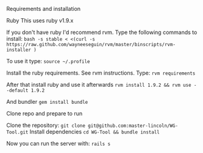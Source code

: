 Requirements and installation

Ruby
This uses ruby v1.9.x

If you don't have ruby I'd recommend rvm.
Type the following commands to install:
``bash -s stable < <(curl -s https://raw.github.com/wayneeseguin/rvm/master/binscripts/rvm-installer )``

To use it type:
``source ~/.profile``

Install the ruby requirements. See rvm instructions. Type:
``rvm requirements``

After that install ruby and use it afterwards
``rvm install 1.9.2 && rvm use --default 1.9.2``

And bundler
``gem install bundle``

Clone repo and prepare to run

Clone the repository:
``git clone git@github.com:master-lincoln/WG-Tool.git``
Install dependencies 
``cd WG-Tool && bundle install``

Now you can run the server with:
``rails s``

